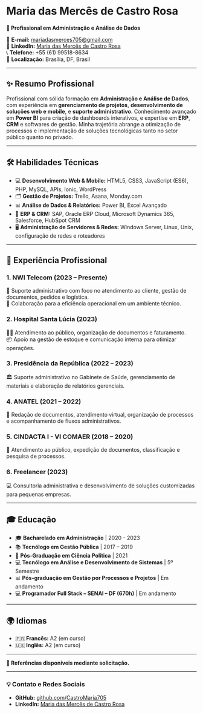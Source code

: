 # Maria das Mercês de Castro Rosa

**💼 Profissional em Administração e Análise de Dados**

📧 **E-mail:** [mariadasmerces705@gmail.com](mailto:mariadasmerces705@gmail.com)  
🔗 **LinkedIn:** [Maria das Mercês de Castro Rosa](https://www.linkedin.com/in/maria-castro-889465132/)  
📞 **Telefone:** +55 (61) 99518-8634  
📍 **Localização:** Brasília, DF, Brasil

---

## ✨ Resumo Profissional

Profissional com sólida formação em **Administração e Análise de Dados**, com experiência em **gerenciamento de projetos**, **desenvolvimento de soluções web e mobile**, e **suporte administrativo**. Conhecimento avançado em **Power BI** para criação de dashboards interativos, e expertise em **ERP**, **CRM** e softwares de gestão. Minha trajetória abrange a otimização de processos e implementação de soluções tecnológicas tanto no setor público quanto no privado.

---

## 🛠️ Habilidades Técnicas

- 💻 **Desenvolvimento Web & Mobile:** HTML5, CSS3, JavaScript (ES6), PHP, MySQL, APIs, Ionic, WordPress  
- 🗂️ **Gestão de Projetos:** Trello, Asana, Monday.com  
- 📊 **Análise de Dados & Relatórios:** Power BI, Excel Avançado  
- 🏢 **ERP & CRM:** SAP, Oracle ERP Cloud, Microsoft Dynamics 365, Salesforce, HubSpot CRM  
- 🖥️ **Administração de Servidores & Redes:** Windows Server, Linux, Unix, configuração de redes e roteadores  

---

## 💼 Experiência Profissional

### 1. **NWI Telecom (2023 – Presente)**  
📂 Suporte administrativo com foco no atendimento ao cliente, gestão de documentos, pedidos e logística.  
🤝 Colaboração para a eficiência operacional em um ambiente técnico.

### 2. **Hospital Santa Lúcia (2023)**  
👩‍⚕️ Atendimento ao público, organização de documentos e faturamento.  
📦 Apoio na gestão de estoque e comunicação interna para otimizar operações.

### 3. **Presidência da República (2022 – 2023)**  
🏛️ Suporte administrativo no Gabinete de Saúde, gerenciamento de materiais e elaboração de relatórios gerenciais.

### 4. **ANATEL (2021 – 2022)**  
📝 Redação de documentos, atendimento virtual, organização de processos e acompanhamento de fluxos administrativos.

### 5. **CINDACTA I - VI COMAER (2018 – 2020)**  
📨 Atendimento ao público, expedição de documentos, classificação e pesquisa de processos.

### 6. **Freelancer (2023)**  
💻 Consultoria administrativa e desenvolvimento de soluções customizadas para pequenas empresas.

---

## 🎓 Educação

- 🎓 **Bacharelado em Administração** | 2020 - 2023  
- 📚 **Tecnólogo em Gestão Pública** | 2017 – 2019  
- 🏫 **Pós-Graduação em Ciência Política** | 2021  
- 💻 **Tecnólogo em Análise e Desenvolvimento de Sistemas** | 5º Semestre  
- 📊 **Pós-graduação em Gestão por Processos e Projetos** | Em andamento
- 💻 **Programador Full Stack – SENAI – DF (670h)** | Em andamento

---

## 🌍 Idiomas

- 🇫🇷 **Francês:** A2 (em curso)  
- 🇺🇸 **Inglês:** A2 (em curso)

---

**📌 Referências disponíveis mediante solicitação.**

---

### 💡 Contato e Redes Sociais

- **GitHub:** [github.com/CastroMaria705](#)  
- **LinkedIn:** [Maria das Mercês de Castro Rosa](https://www.linkedin.com/in/maria-castro-889465132/)
